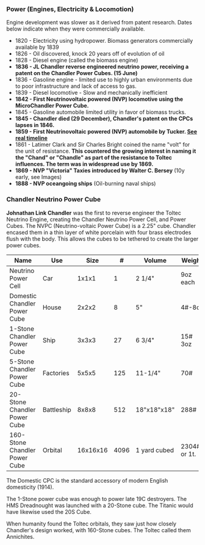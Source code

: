 ### Power (Engines, Electricity & Locomotion)

Engine development was slower as it derived from patent research. Dates below indicate when they were commercially available.

* 1820 - Electricity using hydropower. Biomass generators commercially available by 1839
* 1826 - Oil discovered, knock 20 years off of evolution of oil
* 1828 - Diesel engine (called the biomass engine)
* **1836 - JL Chandler reverse engineered neutrino power, receiving a patent on the Chandler Power Cubes. (15 June)**
* 1836 - Gasoline engine - limited use to highly urban environments due to poor infrastructure and lack of access to gas.
* 1839 - Diesel locomotive - Slow and mechanically inefficient
* **1842 - First Neutrinovoltaic powered (NVP) locomotive using the MicroChandler Power Cube.**
* 1845 - Gasoline automobile limited utility in favor of biomass trucks.
* **1845 - Chandler died (29 December), Chandler's patent on the CPCs lapses in 1846.**
* **1859 - First Neutrinovoltaic powered (NVP) automobile by Tucker. [See real timeline](https://en.wikipedia.org/wiki/History_of_the_electric_vehicle#Electric_model_cars)**
* 1861 - Latimer Clark and Sir Charles Bright coined the name "volt" for the unit of resistance. **This countered the growing interest in naming it the "Chand" or "Chandle" as part of the resistance to Toltec influences. The term was in widespread use by 1869.**
* **1869 - NVP "Victoria" Taxies introduced by Walter C. Bersey** (10y early, see Images)
* **1888 - NVP oceangoing ships**  (Oil-burning naval ships)

### Chandler Neutrino Power Cube

**Johnathan Link Chandler** was the first to reverse engineer the Toltec Neutrino Engine, creating the Chandler Neutrino Power Cell, and Power Cubes. The NVPC (Neutrino-voltaic Power Cube) is a 2.25" cube. Chandler encased them in a thin layer of white porcelain with four brass electrodes flush with the body. This allows the cubes to be tethered to create the larger power cubes.

| Name | Use | Size | # | Volume | Weight | Power |
| ---- | --- | ---- |--- | ---- | ---- | ---- |
| Neutrino Power Cell | Car | 1x1x1 | 1 | 2 1/4" | 9oz each | 122 Watt |
| Domestic Chandler Power Cube | House | 2x2x2  | 8 | 5"  | 4#-8oz  | 976Watt  |
| 1-Stone Chandler Power Cube | Ship | 3x3x3 | 27 | 6 3/4" | 15# 3oz | 3.3KW |
| 5-Stone Chandler Power Cube | Factories | 5x5x5 | 125 | 11-1/4" | 70# | 15.2KW |
| 20-Stone Chandler Power Cube | Battleship | 8x8x8 | 512 | 18"x18"x18" | 288# | 39KW |
| 160-Stone Chandler Power Cube | Orbital | 16x16x16 | 4096 | 1 yard cubed | 2304# or 1t. | 500KW |

The Domestic CPC is the standard accessory of modern English domesticity (1914).

The 1-Stone power cube was enough to power late 19C destroyers. The HMS Dreadnought was launched with a 20-Stone cube. The Titanic would have likewise used the 20S Cube.

When humanity found the Toltec orbitals, they saw just how closely Chandler's design worked, with 160-Stone cubes. The Toltec called them Annichites.
